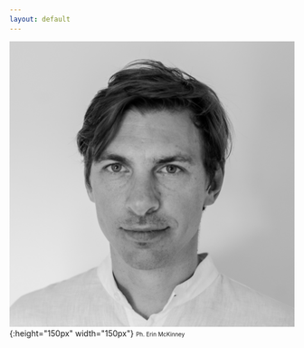 ```yaml
---
layout: default
---
```


![](profpic.jpg){:height="150px" width="150px"}
<font size="1">Ph. Erin McKinney</font>